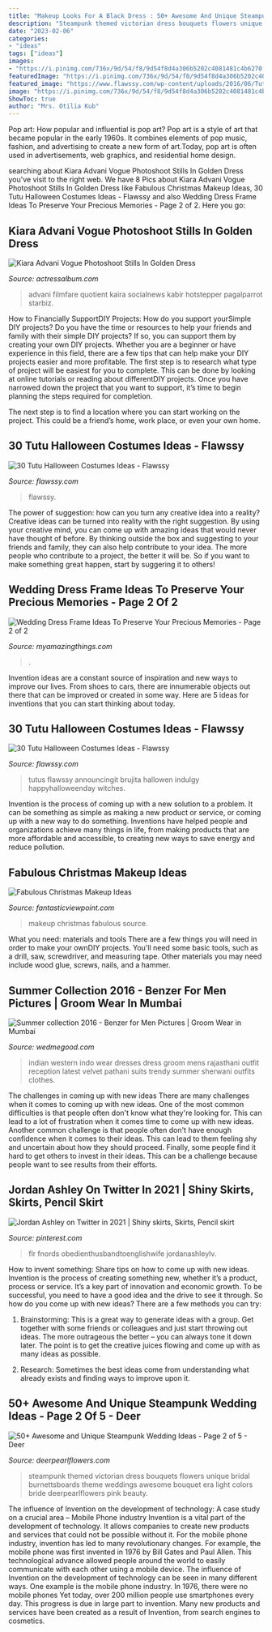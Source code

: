```yaml
---
title: "Makeup Looks For A Black Dress : 50+ Awesome And Unique Steampunk Wedding Ideas"
description: "Steampunk themed victorian dress bouquets flowers unique bridal burnettsboards theme weddings awesome bouquet era light colors bride deerpearlflowers pink beauty"
date: "2023-02-06"
categories:
- "ideas"
tags: ["ideas"]
images:
- "https://i.pinimg.com/736x/9d/54/f8/9d54f8d4a306b5202c4081481c4b6270.jpg"
featuredImage: "https://i.pinimg.com/736x/9d/54/f8/9d54f8d4a306b5202c4081481c4b6270.jpg"
featured_image: "https://www.flawssy.com/wp-content/uploads/2016/06/Tutu-Dress-Halloween-Costumes-ideas.jpg"
image: "https://i.pinimg.com/736x/9d/54/f8/9d54f8d4a306b5202c4081481c4b6270.jpg"
ShowToc: true
author: "Mrs. Otilia Kub"
---
```



Pop art: How popular and influential is pop art?
Pop art is a style of art that became popular in the early 1960s. It combines elements of pop music, fashion, and advertising to create a new form of art.Today, pop art is often used in advertisements, web graphics, and residential home design.

	

		
searching about Kiara Advani Vogue Photoshoot Stills In Golden Dress you've visit to the right web. We have 8 Pics about Kiara Advani Vogue Photoshoot Stills In Golden Dress like Fabulous Christmas Makeup Ideas, 30 Tutu Halloween Costumes Ideas - Flawssy and also Wedding Dress Frame Ideas To Preserve Your Precious Memories - Page 2 of 2. Here you go:
		
    
## Kiara Advani Vogue Photoshoot Stills In Golden Dress

<img loading=lazy src="https://actressalbum.com/wp-content/uploads/2019/12/Kiara-Advani-Vogue-Photoshoot-Stills-In-Golden-Dress-4.jpg" onerror="this.onerror=null;this.src='https://tse3.mm.bing.net/th?id=OIP.XRrG7U2UrkyFFHR2rinY1gHaJP&amp;pid=15.1';" alt="Kiara Advani Vogue Photoshoot Stills In Golden Dress">

_Source: actressalbum.com_

>advani filmfare quotient kaira socialnews kabir hotstepper pagalparrot starbiz. 

	

How to Financially SupportDIY Projects: How do you support yourSimple DIY projects?
Do you have the time or resources to help your friends and family with their simple DIY projects? If so, you can support them by creating your own DIY projects. Whether you are a beginner or have experience in this field, there are a few tips that can help make your DIY projects easier and more profitable.
The first step is to research what type of project will be easiest for you to complete. This can be done by looking at online tutorials or reading about differentDIY projects. Once you have narrowed down the project that you want to support, it’s time to begin planning the steps required for completion.

The next step is to find a location where you can start working on the project. This could be a friend’s home, work place, or even your own home.

    
## 30 Tutu Halloween Costumes Ideas - Flawssy

<img loading=lazy src="https://flawssy.com/wp-content/uploads/2016/06/Pink-Pirate-Tutu-Costume.jpg" onerror="this.onerror=null;this.src='https://tse1.mm.bing.net/th?id=OIP.24flhUEF3VLLXQuPAwX2yQHaKr&amp;pid=15.1';" alt="30 Tutu Halloween Costumes Ideas - Flawssy">

_Source: flawssy.com_

>flawssy. 

	

The power of suggestion: how can you turn any creative idea into a reality?
Creative ideas can be turned into reality with the right suggestion. By using your creative mind, you can come up with amazing ideas that would never have thought of before. By thinking outside the box and suggesting to your friends and family, they can also help contribute to your idea. The more people who contribute to a project, the better it will be. So if you want to make something great happen, start by suggering it to others!

    
## Wedding Dress Frame Ideas To Preserve Your Precious Memories - Page 2 Of 2

<img loading=lazy src="https://myamazingthings.com/wp-content/uploads/2017/11/wedding-dress-display-8-.jpg" onerror="this.onerror=null;this.src='https://tse4.mm.bing.net/th?id=OIP.jECBXxdJti9Q5dkM-i7vkwHaLJ&amp;pid=15.1';" alt="Wedding Dress Frame Ideas To Preserve Your Precious Memories - Page 2 of 2">

_Source: myamazingthings.com_

>. 

	

Invention ideas are a constant source of inspiration and new ways to improve our lives. From shoes to cars, there are innumerable objects out there that can be improved or created in some way. Here are 5 ideas for inventions that you can start thinking about today.

    
## 30 Tutu Halloween Costumes Ideas - Flawssy

<img loading=lazy src="https://www.flawssy.com/wp-content/uploads/2016/06/Tutu-Dress-Halloween-Costumes-ideas.jpg" onerror="this.onerror=null;this.src='https://tse1.mm.bing.net/th?id=OIP.IfZ3GXH9lYOQA5z0Aq_4LAHaLH&amp;pid=15.1';" alt="30 Tutu Halloween Costumes Ideas - Flawssy">

_Source: flawssy.com_

>tutus flawssy announcingit brujita hallowen indulgy happyhalloweenday witches. 

	

Invention is the process of coming up with a new solution to a problem. It can be something as simple as making a new product or service, or coming up with a new way to do something. Inventions have helped people and organizations achieve many things in life, from making products that are more affordable and accessible, to creating new ways to save energy and reduce pollution.

    
## Fabulous Christmas Makeup Ideas

<img loading=lazy src="http://www.fantasticviewpoint.com/wp-content/uploads/2013/11/41-Christmas-Makeup-Ideas-02.jpg" onerror="this.onerror=null;this.src='https://tse3.mm.bing.net/th?id=OIP.D_ChvAZsOkRkajr1hkxmBQAAAA&amp;pid=15.1';" alt="Fabulous Christmas Makeup Ideas">

_Source: fantasticviewpoint.com_

>makeup christmas fabulous source. 

	

What you need: materials and tools
There are a few things you will need in order to make your ownDIY projects. You'll need some basic tools, such as a drill, saw, screwdriver, and measuring tape. Other materials you may need include wood glue, screws, nails, and a hammer.

    
## Summer Collection 2016 - Benzer For Men Pictures | Groom Wear In Mumbai

<img loading=lazy src="https://image.wedmegood.com/resized/570X/uploads/project/5993/1463822030_M16_142a.jpg" onerror="this.onerror=null;this.src='https://tse3.mm.bing.net/th?id=OIP.XzKpApOJ0oyT_TdpJl6TVwAAAA&amp;pid=15.1';" alt="Summer collection 2016 - Benzer for Men Pictures | Groom Wear in Mumbai">

_Source: wedmegood.com_

>indian western indo wear dresses dress groom mens rajasthani outfit reception latest velvet pathani suits trendy summer sherwani outfits clothes. 

	

The challenges in coming up with new ideas
There are many challenges when it comes to coming up with new ideas. One of the most common difficulties is that people often don't know what they're looking for. This can lead to a lot of frustration when it comes time to come up with new ideas. Another common challenge is that people often don't have enough confidence when it comes to their ideas. This can lead to them feeling shy and uncertain about how they should proceed. Finally, some people find it hard to get others to invest in their ideas. This can be a challenge because people want to see results from their efforts.

    
## Jordan Ashley On Twitter In 2021 | Shiny Skirts, Skirts, Pencil Skirt

<img loading=lazy src="https://i.pinimg.com/736x/9d/54/f8/9d54f8d4a306b5202c4081481c4b6270.jpg" onerror="this.onerror=null;this.src='https://tse1.mm.bing.net/th?id=OIP.mrrpZKRyBEcXmDq-l4Gr7wHaL-&amp;pid=15.1';" alt="Jordan Ashley on Twitter in 2021 | Shiny skirts, Skirts, Pencil skirt">

_Source: pinterest.com_

>flr fnords obedienthusbandtoenglishwife jordanashleylv. 

	

How to invent something: Share tips on how to come up with new ideas.
Invention is the process of creating something new, whether it’s a product, process or service. It’s a key part of innovation and economic growth. To be successful, you need to have a good idea and the drive to see it through.
So how do you come up with new ideas? There are a few methods you can try:

1. Brainstorming: This is a great way to generate ideas with a group. Get together with some friends or colleagues and just start throwing out ideas. The more outrageous the better – you can always tone it down later. The point is to get the creative juices flowing and come up with as many ideas as possible.

2. Research: Sometimes the best ideas come from understanding what already exists and finding ways to improve upon it.

    
## 50+ Awesome And Unique Steampunk Wedding Ideas - Page 2 Of 5 - Deer

<img loading=lazy src="https://www.deerpearlflowers.com/wp-content/uploads/2015/05/steampunk-themed-wedding-dress.jpg" onerror="this.onerror=null;this.src='https://tse1.mm.bing.net/th?id=OIP.qDXtdfxbcR9J9u0WcUjoYwHaLH&amp;pid=15.1';" alt="50+ Awesome and Unique Steampunk Wedding Ideas - Page 2 of 5 - Deer">

_Source: deerpearlflowers.com_

>steampunk themed victorian dress bouquets flowers unique bridal burnettsboards theme weddings awesome bouquet era light colors bride deerpearlflowers pink beauty. 

	

The influence of Invention on the development of technology: A case study on a crucial area – Mobile Phone industry
Invention is a vital part of the development of technology. It allows companies to create new products and services that could not be possible without it. For the mobile phone industry, invention has led to many revolutionary changes. For example, the mobile phone was first invented in 1976 by Bill Gates and Paul Allen. This technological advance allowed people around the world to easily communicate with each other using a mobile device.
The influence of Invention on the development of technology can be seen in many different ways. One example is the mobile phone industry. In 1976, there were no mobile phones Yet today, over 200 million people use smartphones every day. This progress is due in large part to invention. Many new products and services have been created as a result of Invention, from search engines to cosmetics.


